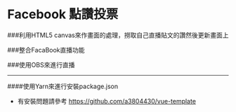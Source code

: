 # Facebook 點讚投票


###利用HTML5 canvas來作畫面的處理，撈取自己直播貼文的讚然後更新畫面上

###整合FacaBook直播功能

###使用OBS來進行直播

----
####使用Yarn來進行安裝package.json

* 有安裝問題請參考
<https://github.com/a3804430/vue-template>
